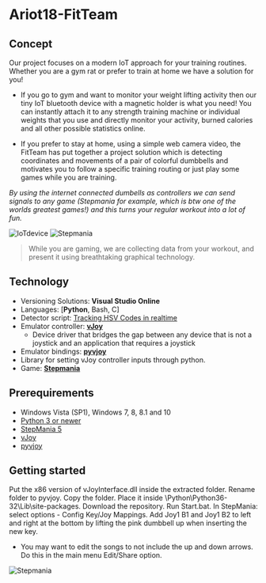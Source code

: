 # Ariot18-FitTeam

## Concept

Our project focuses on a modern IoT approach for your training routines. Whether you are a gym rat or prefer to train at home we have a solution for you! 

- If you go to gym and want to monitor your weight lifting activity then our tiny IoT bluetooth device with a magnetic holder is what you need! You can instantly attach it to any strength training machine or individual weights that you use and directly monitor your activity, burned calories and all other possible statistics online.

- If you prefer to stay at home, using a simple web camera video, the FitTeam has put together a project solution which is detecting coordinates and movements of a pair of colorful dumbbells and motivates you to follow a specific training routing or just play some games while you are training. 

_By using the internet connected dumbells as controllers we can send signals to any game (Stepmania for example, which is btw one of the worlds greatest games!) and this turns your regular workout into a lot of fun._

![IoTdevice](https://i.imgur.com/yRF6c1u.jpg)
![Stepmania](https://media.giphy.com/media/SHdlF1DCQq0cE6uAzd/giphy.gif)

> While you are gaming, we are collecting data from your workout, and present it using breathtaking graphical technology.



## Technology

- Versioning Solutions: **Visual Studio Online** 
- Languages: [**Python**, Bash, C]
- Detector script: [Tracking HSV Codes in realtime](https://stackoverflow.com/questions/10948589/choosing-the-correct-upper-and-lower-hsv-boundaries-for-color-detection-withcv/26044115#26044115)
- Emulator controller: [**vJoy**](http://vjoystick.sourceforge.net/site/)
  - Device driver that bridges the gap between any device that is not a joystick and an application that requires a joystick
- Emulator bindings: [**pyvjoy**](https://github.com/tidzo/pyvjoy)
 - Library for setting vJoy controller inputs through python.
- Game: [**Stepmania**](https://github.com/stepmania/stepmania/releases/tag/v5.1.0-b1)


## Prerequirements
- Windows Vista (SP1), Windows 7, 8, 8.1 and 10
- [Python 3 or newer](https://wiki.python.org/moin/BeginnersGuide/Download)
- [StepMania 5](https://github.com/stepmania/stepmania/releases/tag/v5.1.0-b1)
- [vJoy](http://vjoystick.sourceforge.net/site/)
- [pyvjoy](https://github.com/tidzo/pyvjoy)

## Getting started

Put the x86 version of vJoyInterface.dll inside the extracted folder. Rename folder to pyvjoy. 
Copy the folder. Place it inside \Python\Python36-32\Lib\site-packages.
Download the repository.
Run Start.bat.
In StepMania: select options - Config Key/Joy Mappings. Add Joy1 B1 and Joy1 B2 to left and right at the bottom by lifting the pink dumbbell up when inserting the new key.
* You may want to edit the songs to not include the up and down arrows. Do this in the main menu Edit/Share option.



![Stepmania](https://thumbs.gfycat.com/ImpartialShyBoilweevil-size_restricted.gif)
